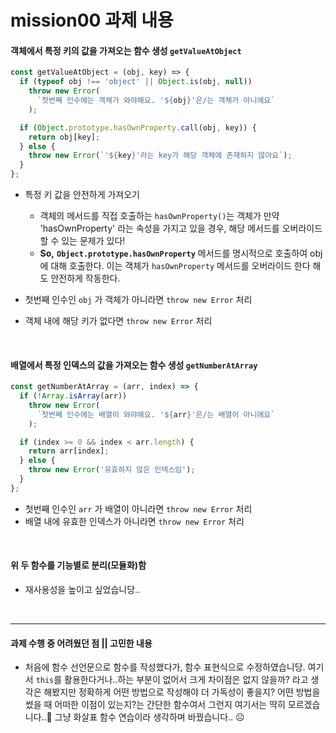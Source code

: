 # mission00 과제 내용

#### 객체에서 특정 키의 값을 가져오는 함수 생성 `getValueAtObject`
```javascript
const getValueAtObject = (obj, key) => {
  if (typeof obj !== 'object' || Object.is(obj, null))
    throw new Error(
      `첫번째 인수에는 객체가 와야해요. '${obj}'은/는 객체가 아니에요`
    );

  if (Object.prototype.hasOwnProperty.call(obj, key)) {
    return obj[key];
  } else {
    throw new Error(`'${key}'라는 key가 해당 객체에 존재하지 않아요`);
  }
};
```

- 특정 키 값을 안전하게 가져오기

  - 객체의 메서드를 직접 호출하는 `hasOwnProperty()`는 객체가 만약 'hasOwnProperty' 라는 속성을 가지고 있을 경우, 해당 메서드를 오버라이드 할 수 있는 문제가 있다!
  - **So,** **`Object.prototype.hasOwnProperty`** 메서드를 명시적으로 호출하여 obj에 대해 호출한다. 이는 객체가 `hasOwnProperty` 메서드를 오버라이드 한다 해도 안전하게 작동한다.

- 첫번째 인수인 `obj` 가 객체가 아니라면 `throw new Error` 처리
- 객체 내에 해당 키가 없다면 `throw new Error` 처리

<br>

#### 배열에서 특정 인덱스의 값을 가져오는 함수 생성 `getNumberAtArray`
```javascript
const getNumberAtArray = (arr, index) => {
  if (!Array.isArray(arr))
    throw new Error(
      `첫번째 인수에는 배열이 와야해요. '${arr}'은/는 배열이 아니에요`
    );

  if (index >= 0 && index < arr.length) {
    return arr[index];
  } else {
    throw new Error('유효하지 않은 인덱스임');
  }
};
```

- 첫번째 인수인 `arr` 가 배열이 아니라면 `throw new Error` 처리
- 배열 내에 유효한 인덱스가 아니라면 `throw new Error` 처리

<br>

#### 위 두 함수를 기능별로 분리(모듈화)함

- 재사용성을 높이고 싶었습니당..

<br>
<hr>

#### 과제 수행 중 어려웠던 점 || 고민한 내용

- 처음에 함수 선언문으로 함수를 작성했다가, 함수 표현식으로 수정하였습니당. 여기서 `this`를 활용한다거나..하는 부분이 없어서 크게 차이점은 없지 않을까? 라고 생각은 해봤지만 정확하게 어떤 방법으로 작성해야 더 가독성이 좋을지? 어떤 방법을 썼을 때 어떠한 이점이 있는지?는 간단한 함수여서 그런지 여기서는 딱히 모르겠습니다..🤔 그냥 화살표 함수 연습이라 생각하며 바꿨습니다.. ☹
